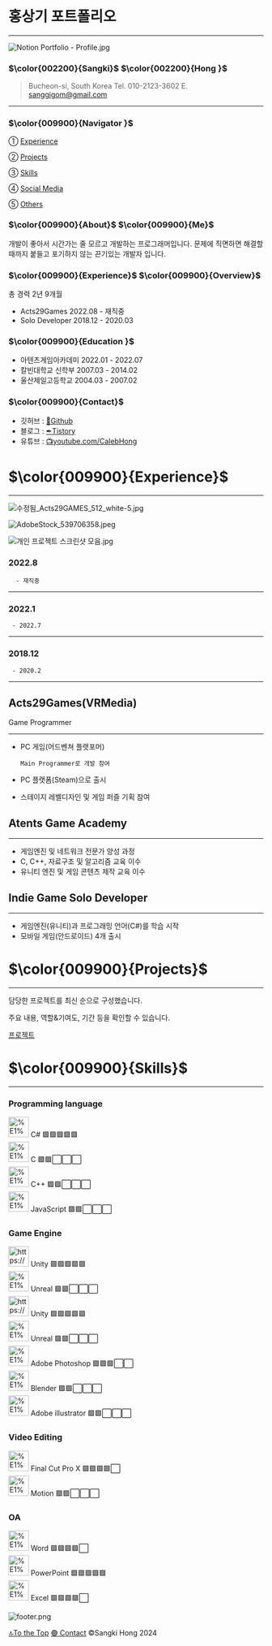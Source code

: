 # 홍상기 포트폴리오

---

![Notion Portfolio - Profile.jpg](%E1%84%92%E1%85%A9%E1%86%BC%E1%84%89%E1%85%A1%E1%86%BC%E1%84%80%E1%85%B5%20%E1%84%91%E1%85%A9%E1%84%90%E1%85%B3%E1%84%91%E1%85%A9%E1%86%AF%E1%84%85%E1%85%B5%E1%84%8B%E1%85%A9%204c607feb548c4d1f8670ad1c6f046ec7/Notion_Portfolio_-_Profile.jpg)

### $\color{002200}{Sangki}$ $\color{002200}{Hong }$

> Bucheon-si, South Korea
Tel. 010-2123-3602
E. sanggigom@gmail.com
> 

---

### $\color{009900}{Navigator }$

①   [Experience](%E1%84%92%E1%85%A9%E1%86%BC%E1%84%89%E1%85%A1%E1%86%BC%E1%84%80%E1%85%B5%20%E1%84%91%E1%85%A9%E1%84%90%E1%85%B3%E1%84%91%E1%85%A9%E1%86%AF%E1%84%85%E1%85%B5%E1%84%8B%E1%85%A9%204c607feb548c4d1f8670ad1c6f046ec7.md) 

②   [Projects](%E1%84%92%E1%85%A9%E1%86%BC%E1%84%89%E1%85%A1%E1%86%BC%E1%84%80%E1%85%B5%20%E1%84%91%E1%85%A9%E1%84%90%E1%85%B3%E1%84%91%E1%85%A9%E1%86%AF%E1%84%85%E1%85%B5%E1%84%8B%E1%85%A9%204c607feb548c4d1f8670ad1c6f046ec7.md) 

③   [Skills](%E1%84%92%E1%85%A9%E1%86%BC%E1%84%89%E1%85%A1%E1%86%BC%E1%84%80%E1%85%B5%20%E1%84%91%E1%85%A9%E1%84%90%E1%85%B3%E1%84%91%E1%85%A9%E1%86%AF%E1%84%85%E1%85%B5%E1%84%8B%E1%85%A9%204c607feb548c4d1f8670ad1c6f046ec7.md) 

④   [Social Media](%E1%84%92%E1%85%A9%E1%86%BC%E1%84%89%E1%85%A1%E1%86%BC%E1%84%80%E1%85%B5%20%E1%84%91%E1%85%A9%E1%84%90%E1%85%B3%E1%84%91%E1%85%A9%E1%86%AF%E1%84%85%E1%85%B5%E1%84%8B%E1%85%A9%204c607feb548c4d1f8670ad1c6f046ec7.md) 

⑤   [Others](%E1%84%92%E1%85%A9%E1%86%BC%E1%84%89%E1%85%A1%E1%86%BC%E1%84%80%E1%85%B5%20%E1%84%91%E1%85%A9%E1%84%90%E1%85%B3%E1%84%91%E1%85%A9%E1%86%AF%E1%84%85%E1%85%B5%E1%84%8B%E1%85%A9%204c607feb548c4d1f8670ad1c6f046ec7.md)  

### $\color{009900}{About}$ $\color{009900}{Me}$

 개발이 좋아서 시간가는 줄 모르고 개발하는 프로그래머입니다. 문제에 직면하면 해결할 때까지 붙들고 포기하지 않는 끈기있는 개발자 입니다.

### $\color{009900}{Experience}$ $\color{009900}{Overview}$

 총 경력 2년 9개월

- Acts29Games              2022.08 - 재직중
- Solo Developer           2018.12 - 2020.03

### $\color{009900}{Education }$

- 아텐츠게임아카데미   2022.01 - 2022.07
- 칼빈대학교 신학부     2007.03 - 2014.02
- 울산제일고등학교      2004.03 - 2007.02

### $\color{009900}{Contact}$

- 깃허브 : [🚀Github](https://github.com/SangkiHong)
- 블로그 : [✒Tistory](https://developer-caleb.tistory.com/)
- 유튜브 : [📺youtube.com/CalebHong](https://youtu.be/RTpPyCCJJXY)

# $\color{009900}{Experience}$

---

![수정됨_Acts29GAMES_512_white-5.jpg](%E1%84%92%E1%85%A9%E1%86%BC%E1%84%89%E1%85%A1%E1%86%BC%E1%84%80%E1%85%B5%20%E1%84%91%E1%85%A9%E1%84%90%E1%85%B3%E1%84%91%E1%85%A9%E1%86%AF%E1%84%85%E1%85%B5%E1%84%8B%E1%85%A9%204c607feb548c4d1f8670ad1c6f046ec7/%25EC%2588%2598%25EC%25A0%2595%25EB%2590%25A8_Acts29GAMES_512_white-5.jpg)

![AdobeStock_539706358.jpeg](https://atentsgame.com/resources/images/landing/header/logo_atents.svg)

![개인 프로젝트 스크린샷 모음.jpg](%E1%84%92%E1%85%A9%E1%86%BC%E1%84%89%E1%85%A1%E1%86%BC%E1%84%80%E1%85%B5%20%E1%84%91%E1%85%A9%E1%84%90%E1%85%B3%E1%84%91%E1%85%A9%E1%86%AF%E1%84%85%E1%85%B5%E1%84%8B%E1%85%A9%204c607feb548c4d1f8670ad1c6f046ec7/%25EA%25B0%259C%25EC%259D%25B8_%25ED%2594%2584%25EB%25A1%259C%25EC%25A0%259D%25ED%258A%25B8_%25EC%258A%25A4%25ED%2581%25AC%25EB%25A6%25B0%25EC%2583%25B7_%25EB%25AA%25A8%25EC%259D%258C.jpg)

### 2022.8
      - 재직중

---

### 2022.1
     - 2022.7

---

### 2018.12
     - 2020.2

---

## Acts29Games(VRMedia)
Game Programmer

---

- PC 게임(어드벤쳐 플랫포머)

      Main Programmer로 개발 참여

- PC 플랫폼(Steam)으로 출시
- 스테이지 레벨디자인 및 게임 퍼즐 기획 참여

## Atents Game Academy

---

- 게임엔진 및 네트워크 전문가 양성 과정
- C, C++, 자료구조 및 알고리즘 교육 이수
- 유니티 엔진 및 게임 콘텐츠 제작 교육 이수

## Indie Game Solo Developer

---

- 게임엔진(유니티)과 프로그래밍 언어(C#)를 학습 시작
- 모바일 게임(안드로이드) 4개 출시

# $\color{009900}{Projects}$

---

담당한 프로젝트를 최신 순으로 구성했습니다.

주요 내용, 역할&기여도, 기간 등을 확인할 수 있습니다.

[프로젝트 ](%E1%84%92%E1%85%A9%E1%86%BC%E1%84%89%E1%85%A1%E1%86%BC%E1%84%80%E1%85%B5%20%E1%84%91%E1%85%A9%E1%84%90%E1%85%B3%E1%84%91%E1%85%A9%E1%86%AF%E1%84%85%E1%85%B5%E1%84%8B%E1%85%A9%204c607feb548c4d1f8670ad1c6f046ec7/%E1%84%91%E1%85%B3%E1%84%85%E1%85%A9%E1%84%8C%E1%85%A6%E1%86%A8%E1%84%90%E1%85%B3%201da4b933465047569c85f13f7963e4e7.csv)

# $\color{009900}{Skills}$

---

### **Programming language**

<aside>
<img src="%E1%84%92%E1%85%A9%E1%86%BC%E1%84%89%E1%85%A1%E1%86%BC%E1%84%80%E1%85%B5%20%E1%84%91%E1%85%A9%E1%84%90%E1%85%B3%E1%84%91%E1%85%A9%E1%86%AF%E1%84%85%E1%85%B5%E1%84%8B%E1%85%A9%204c607feb548c4d1f8670ad1c6f046ec7/c-sharp-c-icon-1822x2048-wuf3ijab.png" alt="%E1%84%92%E1%85%A9%E1%86%BC%E1%84%89%E1%85%A1%E1%86%BC%E1%84%80%E1%85%B5%20%E1%84%91%E1%85%A9%E1%84%90%E1%85%B3%E1%84%91%E1%85%A9%E1%86%AF%E1%84%85%E1%85%B5%E1%84%8B%E1%85%A9%204c607feb548c4d1f8670ad1c6f046ec7/c-sharp-c-icon-1822x2048-wuf3ijab.png" width="40px" /> C#                                 🟪🟪🟪🟪🟪

</aside>

<aside>
<img src="%E1%84%92%E1%85%A9%E1%86%BC%E1%84%89%E1%85%A1%E1%86%BC%E1%84%80%E1%85%B5%20%E1%84%91%E1%85%A9%E1%84%90%E1%85%B3%E1%84%91%E1%85%A9%E1%86%AF%E1%84%85%E1%85%B5%E1%84%8B%E1%85%A9%204c607feb548c4d1f8670ad1c6f046ec7/images.png" alt="%E1%84%92%E1%85%A9%E1%86%BC%E1%84%89%E1%85%A1%E1%86%BC%E1%84%80%E1%85%B5%20%E1%84%91%E1%85%A9%E1%84%90%E1%85%B3%E1%84%91%E1%85%A9%E1%86%AF%E1%84%85%E1%85%B5%E1%84%8B%E1%85%A9%204c607feb548c4d1f8670ad1c6f046ec7/images.png" width="40px" /> C                                   🟪🟪⬜⬜⬜

</aside>

<aside>
<img src="%E1%84%92%E1%85%A9%E1%86%BC%E1%84%89%E1%85%A1%E1%86%BC%E1%84%80%E1%85%B5%20%E1%84%91%E1%85%A9%E1%84%90%E1%85%B3%E1%84%91%E1%85%A9%E1%86%AF%E1%84%85%E1%85%B5%E1%84%8B%E1%85%A9%204c607feb548c4d1f8670ad1c6f046ec7/6132222.png" alt="%E1%84%92%E1%85%A9%E1%86%BC%E1%84%89%E1%85%A1%E1%86%BC%E1%84%80%E1%85%B5%20%E1%84%91%E1%85%A9%E1%84%90%E1%85%B3%E1%84%91%E1%85%A9%E1%86%AF%E1%84%85%E1%85%B5%E1%84%8B%E1%85%A9%204c607feb548c4d1f8670ad1c6f046ec7/6132222.png" width="40px" /> C++                             🟪🟪⬜⬜⬜

</aside>

<aside>
<img src="%E1%84%92%E1%85%A9%E1%86%BC%E1%84%89%E1%85%A1%E1%86%BC%E1%84%80%E1%85%B5%20%E1%84%91%E1%85%A9%E1%84%90%E1%85%B3%E1%84%91%E1%85%A9%E1%86%AF%E1%84%85%E1%85%B5%E1%84%8B%E1%85%A9%204c607feb548c4d1f8670ad1c6f046ec7/2746FF3B53E74F2612.png" alt="%E1%84%92%E1%85%A9%E1%86%BC%E1%84%89%E1%85%A1%E1%86%BC%E1%84%80%E1%85%B5%20%E1%84%91%E1%85%A9%E1%84%90%E1%85%B3%E1%84%91%E1%85%A9%E1%86%AF%E1%84%85%E1%85%B5%E1%84%8B%E1%85%A9%204c607feb548c4d1f8670ad1c6f046ec7/2746FF3B53E74F2612.png" width="40px" /> JavaScript                    🟪🟪⬜⬜⬜

</aside>

### Game Engine

<aside>
<img src="https://cdn.icon-icons.com/icons2/2248/PNG/512/unity_icon_136074.png" alt="https://cdn.icon-icons.com/icons2/2248/PNG/512/unity_icon_136074.png" width="40px" /> Unity                             🟪🟪🟪🟪🟪

</aside>

<aside>
<img src="%E1%84%92%E1%85%A9%E1%86%BC%E1%84%89%E1%85%A1%E1%86%BC%E1%84%80%E1%85%B5%20%E1%84%91%E1%85%A9%E1%84%90%E1%85%B3%E1%84%91%E1%85%A9%E1%86%AF%E1%84%85%E1%85%B5%E1%84%8B%E1%85%A9%204c607feb548c4d1f8670ad1c6f046ec7/%25EB%258B%25A4%25EC%259A%25B4%25EB%25A1%259C%25EB%2593%259C.png" alt="%E1%84%92%E1%85%A9%E1%86%BC%E1%84%89%E1%85%A1%E1%86%BC%E1%84%80%E1%85%B5%20%E1%84%91%E1%85%A9%E1%84%90%E1%85%B3%E1%84%91%E1%85%A9%E1%86%AF%E1%84%85%E1%85%B5%E1%84%8B%E1%85%A9%204c607feb548c4d1f8670ad1c6f046ec7/%25EB%258B%25A4%25EC%259A%25B4%25EB%25A1%259C%25EB%2593%259C.png" width="40px" /> Unreal                           🟪🟪⬜⬜⬜

</aside>

<aside>
<img src="https://cdn.icon-icons.com/icons2/2248/PNG/512/unity_icon_136074.png" alt="https://cdn.icon-icons.com/icons2/2248/PNG/512/unity_icon_136074.png" width="40px" /> Unity                             🟪🟪🟪🟪🟪

</aside>

<aside>
<img src="%E1%84%92%E1%85%A9%E1%86%BC%E1%84%89%E1%85%A1%E1%86%BC%E1%84%80%E1%85%B5%20%E1%84%91%E1%85%A9%E1%84%90%E1%85%B3%E1%84%91%E1%85%A9%E1%86%AF%E1%84%85%E1%85%B5%E1%84%8B%E1%85%A9%204c607feb548c4d1f8670ad1c6f046ec7/%25EB%258B%25A4%25EC%259A%25B4%25EB%25A1%259C%25EB%2593%259C%201.png" alt="%E1%84%92%E1%85%A9%E1%86%BC%E1%84%89%E1%85%A1%E1%86%BC%E1%84%80%E1%85%B5%20%E1%84%91%E1%85%A9%E1%84%90%E1%85%B3%E1%84%91%E1%85%A9%E1%86%AF%E1%84%85%E1%85%B5%E1%84%8B%E1%85%A9%204c607feb548c4d1f8670ad1c6f046ec7/%25EB%258B%25A4%25EC%259A%25B4%25EB%25A1%259C%25EB%2593%259C%201.png" width="40px" /> Unreal                         🟪🟪⬜️⬜️⬜️

</aside>

<aside>
<img src="%E1%84%92%E1%85%A9%E1%86%BC%E1%84%89%E1%85%A1%E1%86%BC%E1%84%80%E1%85%B5%20%E1%84%91%E1%85%A9%E1%84%90%E1%85%B3%E1%84%91%E1%85%A9%E1%86%AF%E1%84%85%E1%85%B5%E1%84%8B%E1%85%A9%204c607feb548c4d1f8670ad1c6f046ec7/1200px-Adobe_Photoshop_CC_icon.svg.png" alt="%E1%84%92%E1%85%A9%E1%86%BC%E1%84%89%E1%85%A1%E1%86%BC%E1%84%80%E1%85%B5%20%E1%84%91%E1%85%A9%E1%84%90%E1%85%B3%E1%84%91%E1%85%A9%E1%86%AF%E1%84%85%E1%85%B5%E1%84%8B%E1%85%A9%204c607feb548c4d1f8670ad1c6f046ec7/1200px-Adobe_Photoshop_CC_icon.svg.png" width="40px" /> Adobe Photoshop        🟪🟪🟪⬜⬜

</aside>

<aside>
<img src="%E1%84%92%E1%85%A9%E1%86%BC%E1%84%89%E1%85%A1%E1%86%BC%E1%84%80%E1%85%B5%20%E1%84%91%E1%85%A9%E1%84%90%E1%85%B3%E1%84%91%E1%85%A9%E1%86%AF%E1%84%85%E1%85%B5%E1%84%8B%E1%85%A9%204c607feb548c4d1f8670ad1c6f046ec7/%25EB%258B%25A4%25EC%259A%25B4%25EB%25A1%259C%25EB%2593%259C_(1).png" alt="%E1%84%92%E1%85%A9%E1%86%BC%E1%84%89%E1%85%A1%E1%86%BC%E1%84%80%E1%85%B5%20%E1%84%91%E1%85%A9%E1%84%90%E1%85%B3%E1%84%91%E1%85%A9%E1%86%AF%E1%84%85%E1%85%B5%E1%84%8B%E1%85%A9%204c607feb548c4d1f8670ad1c6f046ec7/%25EB%258B%25A4%25EC%259A%25B4%25EB%25A1%259C%25EB%2593%259C_(1).png" width="40px" /> Blender                         🟪🟪⬜⬜⬜

</aside>

<aside>
<img src="%E1%84%92%E1%85%A9%E1%86%BC%E1%84%89%E1%85%A1%E1%86%BC%E1%84%80%E1%85%B5%20%E1%84%91%E1%85%A9%E1%84%90%E1%85%B3%E1%84%91%E1%85%A9%E1%86%AF%E1%84%85%E1%85%B5%E1%84%8B%E1%85%A9%204c607feb548c4d1f8670ad1c6f046ec7/741cb5ff6ea9b1daed3d1ba974fdfd0379de9d7624e30e1ea41078744d020adada37b6d5f76206c431c28850b74da8b96c7cc5a74f5106ab87f2c57aa2bfe51ff5a9d2b563e28a1ad80ab667edaf603523af515212fbb0d905ddc0db34d56c42.png" alt="%E1%84%92%E1%85%A9%E1%86%BC%E1%84%89%E1%85%A1%E1%86%BC%E1%84%80%E1%85%B5%20%E1%84%91%E1%85%A9%E1%84%90%E1%85%B3%E1%84%91%E1%85%A9%E1%86%AF%E1%84%85%E1%85%B5%E1%84%8B%E1%85%A9%204c607feb548c4d1f8670ad1c6f046ec7/741cb5ff6ea9b1daed3d1ba974fdfd0379de9d7624e30e1ea41078744d020adada37b6d5f76206c431c28850b74da8b96c7cc5a74f5106ab87f2c57aa2bfe51ff5a9d2b563e28a1ad80ab667edaf603523af515212fbb0d905ddc0db34d56c42.png" width="40px" /> Adobe illustrator        🟪🟪⬜⬜⬜

</aside>

### Video Editing

<aside>
<img src="%E1%84%92%E1%85%A9%E1%86%BC%E1%84%89%E1%85%A1%E1%86%BC%E1%84%80%E1%85%B5%20%E1%84%91%E1%85%A9%E1%84%90%E1%85%B3%E1%84%91%E1%85%A9%E1%86%AF%E1%84%85%E1%85%B5%E1%84%8B%E1%85%A9%204c607feb548c4d1f8670ad1c6f046ec7/final_cut_pro_alt_macos_bigsur_icon_190176.png" alt="%E1%84%92%E1%85%A9%E1%86%BC%E1%84%89%E1%85%A1%E1%86%BC%E1%84%80%E1%85%B5%20%E1%84%91%E1%85%A9%E1%84%90%E1%85%B3%E1%84%91%E1%85%A9%E1%86%AF%E1%84%85%E1%85%B5%E1%84%8B%E1%85%A9%204c607feb548c4d1f8670ad1c6f046ec7/final_cut_pro_alt_macos_bigsur_icon_190176.png" width="40px" /> Final Cut Pro X              🟪🟪🟪🟪⬜

</aside>

<aside>
<img src="%E1%84%92%E1%85%A9%E1%86%BC%E1%84%89%E1%85%A1%E1%86%BC%E1%84%80%E1%85%B5%20%E1%84%91%E1%85%A9%E1%84%90%E1%85%B3%E1%84%91%E1%85%A9%E1%86%AF%E1%84%85%E1%85%B5%E1%84%8B%E1%85%A9%204c607feb548c4d1f8670ad1c6f046ec7/%25EB%258B%25A4%25EC%259A%25B4%25EB%25A1%259C%25EB%2593%259C.jpg" alt="%E1%84%92%E1%85%A9%E1%86%BC%E1%84%89%E1%85%A1%E1%86%BC%E1%84%80%E1%85%B5%20%E1%84%91%E1%85%A9%E1%84%90%E1%85%B3%E1%84%91%E1%85%A9%E1%86%AF%E1%84%85%E1%85%B5%E1%84%8B%E1%85%A9%204c607feb548c4d1f8670ad1c6f046ec7/%25EB%258B%25A4%25EC%259A%25B4%25EB%25A1%259C%25EB%2593%259C.jpg" width="40px" /> Motion                       🟪🟪⬜⬜⬜

</aside>

### OA

<aside>
<img src="%E1%84%92%E1%85%A9%E1%86%BC%E1%84%89%E1%85%A1%E1%86%BC%E1%84%80%E1%85%B5%20%E1%84%91%E1%85%A9%E1%84%90%E1%85%B3%E1%84%91%E1%85%A9%E1%86%AF%E1%84%85%E1%85%B5%E1%84%8B%E1%85%A9%204c607feb548c4d1f8670ad1c6f046ec7/Microsoft-Word-Logo.png" alt="%E1%84%92%E1%85%A9%E1%86%BC%E1%84%89%E1%85%A1%E1%86%BC%E1%84%80%E1%85%B5%20%E1%84%91%E1%85%A9%E1%84%90%E1%85%B3%E1%84%91%E1%85%A9%E1%86%AF%E1%84%85%E1%85%B5%E1%84%8B%E1%85%A9%204c607feb548c4d1f8670ad1c6f046ec7/Microsoft-Word-Logo.png" width="40px" /> Word                           🟪🟪🟪🟪⬜

</aside>

<aside>
<img src="%E1%84%92%E1%85%A9%E1%86%BC%E1%84%89%E1%85%A1%E1%86%BC%E1%84%80%E1%85%B5%20%E1%84%91%E1%85%A9%E1%84%90%E1%85%B3%E1%84%91%E1%85%A9%E1%86%AF%E1%84%85%E1%85%B5%E1%84%8B%E1%85%A9%204c607feb548c4d1f8670ad1c6f046ec7/Microsoft-PowerPoint-Logo.png" alt="%E1%84%92%E1%85%A9%E1%86%BC%E1%84%89%E1%85%A1%E1%86%BC%E1%84%80%E1%85%B5%20%E1%84%91%E1%85%A9%E1%84%90%E1%85%B3%E1%84%91%E1%85%A9%E1%86%AF%E1%84%85%E1%85%B5%E1%84%8B%E1%85%A9%204c607feb548c4d1f8670ad1c6f046ec7/Microsoft-PowerPoint-Logo.png" width="40px" /> PowerPoint                  🟪🟪🟪🟪🟪

</aside>

<aside>
<img src="%E1%84%92%E1%85%A9%E1%86%BC%E1%84%89%E1%85%A1%E1%86%BC%E1%84%80%E1%85%B5%20%E1%84%91%E1%85%A9%E1%84%90%E1%85%B3%E1%84%91%E1%85%A9%E1%86%AF%E1%84%85%E1%85%B5%E1%84%8B%E1%85%A9%204c607feb548c4d1f8670ad1c6f046ec7/microsoft-excel-new.jpg" alt="%E1%84%92%E1%85%A9%E1%86%BC%E1%84%89%E1%85%A1%E1%86%BC%E1%84%80%E1%85%B5%20%E1%84%91%E1%85%A9%E1%84%90%E1%85%B3%E1%84%91%E1%85%A9%E1%86%AF%E1%84%85%E1%85%B5%E1%84%8B%E1%85%A9%204c607feb548c4d1f8670ad1c6f046ec7/microsoft-excel-new.jpg" width="40px" /> Excel                            🟪🟪🟪🟪⬜

</aside>

![footer.png](%E1%84%92%E1%85%A9%E1%86%BC%E1%84%89%E1%85%A1%E1%86%BC%E1%84%80%E1%85%B5%20%E1%84%91%E1%85%A9%E1%84%90%E1%85%B3%E1%84%91%E1%85%A9%E1%86%AF%E1%84%85%E1%85%B5%E1%84%8B%E1%85%A9%204c607feb548c4d1f8670ad1c6f046ec7/footer.png)

[🔝To the Top](%E1%84%92%E1%85%A9%E1%86%BC%E1%84%89%E1%85%A1%E1%86%BC%E1%84%80%E1%85%B5%20%E1%84%91%E1%85%A9%E1%84%90%E1%85%B3%E1%84%91%E1%85%A9%E1%86%AF%E1%84%85%E1%85%B5%E1%84%8B%E1%85%A9%204c607feb548c4d1f8670ad1c6f046ec7.md)   [🟣 Contact](%E1%84%92%E1%85%A9%E1%86%BC%E1%84%89%E1%85%A1%E1%86%BC%E1%84%80%E1%85%B5%20%E1%84%91%E1%85%A9%E1%84%90%E1%85%B3%E1%84%91%E1%85%A9%E1%86%AF%E1%84%85%E1%85%B5%E1%84%8B%E1%85%A9%204c607feb548c4d1f8670ad1c6f046ec7.md)   ©Sangki Hong 2024